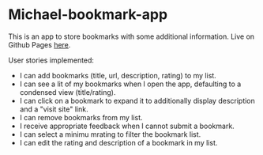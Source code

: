 # Michael-bookmark-app

This is an app to store bookmarks with some additional information.  Live on Github Pages [here](https://thinkful-ei-heron.github.io/Michael-bookmark-app/).

User stories implemented:

* I can add bookmarks (title, url, description, rating) to my list.
* I can see a lit of my bookmarks when I open the app, defaulting to a condensed view (title/rating).
* I can click on a bookmark to expand it to additionally display description and a "visit site" link.
* I can remove bookmarks from my list.
* I receive appropriate feedback when I cannot submit a bookmark.
* I can select a minimu mrating to filter the bookmark list.
* I can edit the rating and description of a bookmark in my list.
